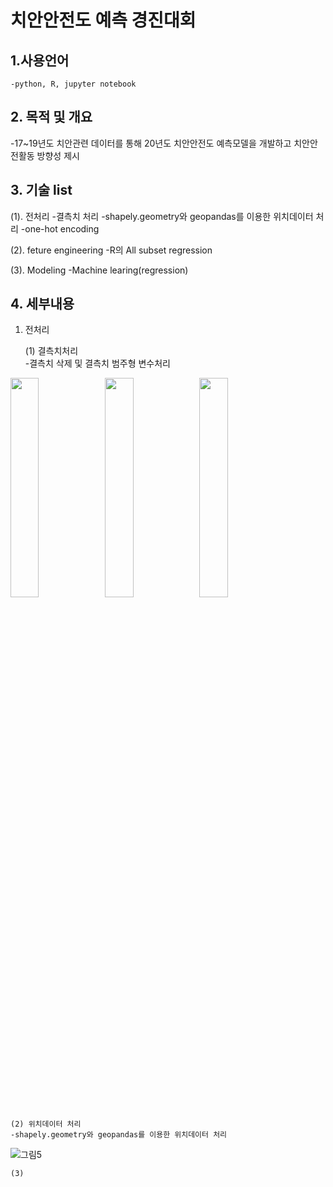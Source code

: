 # 치안안전도 예측 경진대회

## 1.사용언어
    -python, R, jupyter notebook


## 2. 목적 및 개요
  -17~19년도 치안관련 데이터를 통해 20년도 치안안전도 예측모델을 개발하고 치안안전활동 방향성 제시
  
## 3. 기술 list
  (1). 전처리
    -결측치 처리
    -shapely.geometry와 geopandas를 이용한 위치데이터 처리
    -one-hot encoding
    
  (2). feture engineering
    -R의 All subset regression
    
  (3). Modeling
    -Machine learing(regression)
    
## 4. 세부내용
 1. 전처리
   
    (1) 결측치처리  
    -결측치 삭제 및 결측치 범주형 변수처리

<img src="https://user-images.githubusercontent.com/87842980/131620635-da4732b5-6010-46a8-94cc-487a37f153de.png" width="30%"><img src="https://user-images.githubusercontent.com/87842980/131620637-e9bd5e7b-4c7b-47a5-bb77-7e31abdf090a.png" width="30%"><img src="https://user-images.githubusercontent.com/87842980/131620638-2e59446c-4fcb-4898-94e4-a5d6fa41bb55.png" width="30%">

    (2) 위치데이터 처리
    -shapely.geometry와 geopandas를 이용한 위치데이터 처리
![그림5](https://user-images.githubusercontent.com/87842980/131621758-64e04355-e1e0-4e23-b191-decd03fe759b.png)


    (3)

